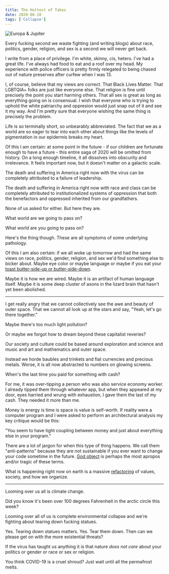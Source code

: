 ```yaml
---
title: The Hottest of Takes
date: 2020-06-28
tags: ['Collapse']
---
```


![Europa & Jupiter](/rm_ation/images/europa-jupiter.jpg)

Every fucking second we waste fighting (and writing blogs) about race, politics, gender, religion, and sex is a second we will never get back.

<!--x-->

I write from a place of privilege. I'm white, skinny, cis, hetero. I've had a great life. I've always had food to eat and a roof over my head. My experience with police officers is pretty firmly relegated to being chased out of nature preserves after curfew when I was 13.

I, of course, believe that my views are correct. That Black Lives Matter. That LGBTQIA+ folks are just like everyone else. That religion is fine until precisely the point you start harming others. That all sex is great as long as everything going on is consensual. I wish that everyone who is trying to uphold the white patriarchy and oppresion would just snap out of it and see it my way. And I'm pretty sure that everyone wishing the same thing is precisely the problem.

Life is so terminally short, so unbearably abbreviated. The fact that we as a world are so eager to tear into each other about things like the levels of pigmentation in our epidermis breaks my heart.

Of this I am certain: at some point in the future - if our children are fortunate enough to have a future - this entire saga of 2020 will be omitted from history. On a long enough timeline, it all dissolves into obscurity and irrelevance. It feels important now, but it doesn't matter on a galactic scale.

The death and suffering in America right now with the virus can be completely attributed to a failure of leadership.

The death and suffering in America right now with race and class can be completely attributed to institutionalized systems of oppression that both the benefactors and oppressed inherited from our grandfathers.

None of us asked for either. But here they are.

What world are we going to pass on?

What world are you going to pass on?

Here's the thing though. These are all symptoms of some underlying pathology.

Of this I am also certain: if we all woke up tomorrow and had the same views on race, politics, gender, religion, and sex we'd find something else to bicker about. Maybe eye color or maybe language or maybe if you eat your [toast butter-side-up or butter-side-down](https://en.wikipedia.org/wiki/The_Butter_Battle_Book).

Maybe it is how we are wired. Maybe it is an artifact of human language itself. Maybe it is some deep cluster of axons in the lizard brain that hasn't yet been abolished.

---

I get really angry that we cannot collectively see the awe and beauty of outer space. That we cannot all look up at the stars and say, "Yeah, let's go there together."

Maybe there's too much light pollution?

Or maybe we forgot how to dream beyond these capitalist reveries?

Our society and culture could be based around exploration and science and music and art and mathematics and outer space.

Instead we horde baubles and trinkets and fiat currencies and precious metals. Worse, it is all now abstracted to numbers on glowing screens.

When's the last time you paid for something with cash?

For me, it was over-tipping a person who was also service economy worker. I already tipped them through whatever app, but when they appeared at my door, eyes harried and wrung with exhaustion, I gave them the last of my cash. They needed it more than me.

Money is energy is time is space is value is self-worth. If reality were a computer program and I were asked to perform an architectural analysis my key critique would be this:

"You seem to have tight coupling between money and just about everything else in your program."

There are a lot of jargon for when this type of thing happens. We call them "anti-patterns" because they are not sustainable if you ever want to change your code sometime in the future. [God object](https://en.wikipedia.org/wiki/God_object) is perhaps the most apropos and/or tragic of these terms.

What is happening right now on earth is a massive [refactoring](https://en.wikipedia.org/wiki/Code_refactoring) of values, society, and how we organize.

---

Looming over us all is climate change.

Did you know it's been over 100 degrees Fahrenheit in the arctic circle this week?

Looming over all of us is complete environmental collapse and we're fighting about tearing down fucking statues.

Yes. Tearing down statues matters. Yes. Tear them down. Then can we please get on with the more existential threats?

If the virus has taught us anything it is that nature _does not care_ about your politics or gender or race or sex or religion.

You think COVID-19 is a cruel shroud? Just wait until all the permafrost melts.
